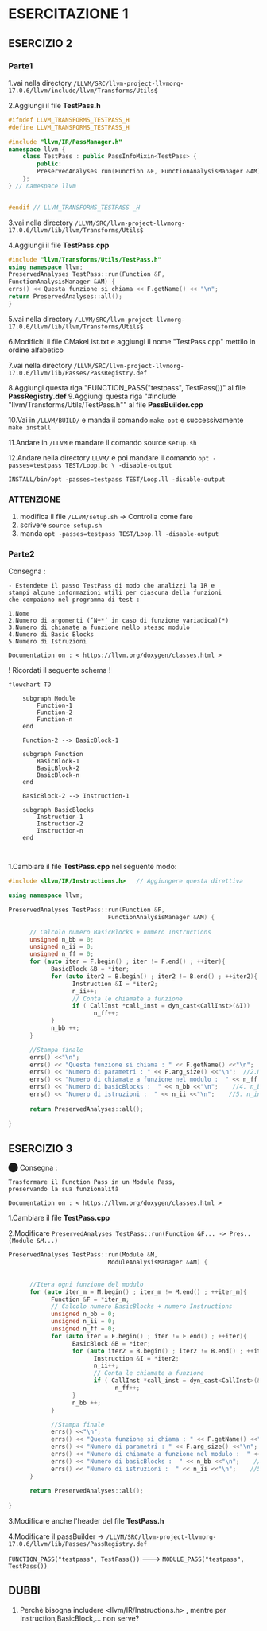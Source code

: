 # ESERCITAZIONE 1

## ESERCIZIO 2

### Parte1

1.vai nella directory `/LLVM/SRC/llvm-project-llvmorg-17.0.6/llvm/include/llvm/Transforms/Utils$`

2.Aggiungi il file **TestPass.h**

```c++
#ifndef LLVM_TRANSFORMS_TESTPASS_H
#define LLVM_TRANSFORMS_TESTPASS_H

#include "llvm/IR/PassManager.h"
namespace llvm {
    class TestPass : public PassInfoMixin<TestPass> {
        public:
        PreservedAnalyses run(Function &F, FunctionAnalysisManager &AM);
    };
} // namespace llvm


#endif // LLVM_TRANSFORMS_TESTPASS _H
```

3.vai nella directory `/LLVM/SRC/llvm-project-llvmorg-17.0.6/llvm/lib/llvm/Transforms/Utils$`

4.Aggiungi il file **TestPass.cpp**

```c++
#include "llvm/Transforms/Utils/TestPass.h"
using namespace llvm;
PreservedAnalyses TestPass::run(Function &F,
FunctionAnalysisManager &AM) {
errs() << Questa funzione si chiama << F.getName() << "\n";
return PreservedAnalyses::all();
}
```

5.vai nella directory  ` /LLVM/SRC/llvm-project-llvmorg-17.0.6/llvm/lib/llvm/Transforms/Utils$ `

6.Modifichi il file CMakeList.txt e aggiungi il nome "TestPass.cpp" mettilo in ordine alfabetico

7.vai nella directory  `/LLVM/SRC/llvm-project-llvmorg-17.0.6/llvm/lib/Passes/PassRegistry.def`

8.Aggiungi questa riga "FUNCTION_PASS("testpass", TestPass())" al file **PassRegistry.def**
9.Aggiungi questa riga "#include "llvm/Transforms/Utils/TestPass.h"" al file **PassBuilder.cpp**

10.Vai in `/LLVM/BUILD/` e manda il comando `make opt` e successivamente `make install`

11.Andare in `/LLVM` e mandare il comando source `setup.sh`

12.Andare nella directory `LLVM/` e poi mandare il comando
`opt -passes=testpass TEST/Loop.bc \ -disable-output`

`INSTALL/bin/opt -passes=testpass TEST/Loop.ll -disable-output`

### ATTENZIONE  

1. modifica il file `/LLVM/setup.sh`    -> Controlla come fare
2. scrivere `source setup.sh`
3. manda `opt -passes=testpass TEST/Loop.ll -disable-output`

### Parte2

Consegna :

```text
- Estendete il passo TestPass di modo che analizzi la IR e
stampi alcune informazioni utili per ciascuna della funzioni
che compaiono nel programma di test : 

1.Nome
2.Numero di argomenti (‘N+*’ in caso di funzione variadica)(*)
3.Numero di chiamate a funzione nello stesso modulo
4.Numero di Basic Blocks
5.Numero di Istruzioni

Documentation on : < https://llvm.org/doxygen/classes.html >

```

! Ricordati il seguente schema !

```mermaid
flowchart TD
    
    subgraph Module
        Function-1
        Function-2
        Function-n
    end

    Function-2 --> BasicBlock-1

    subgraph Function
        BasicBlock-1
        BasicBlock-2
        BasicBlock-n
    end

    BasicBlock-2 --> Instruction-1

    subgraph BasicBlocks
        Instruction-1
        Instruction-2
        Instruction-n
    end
    
    
```

1.Cambiare il file **TestPass.cpp** nel seguente modo:

```c++
#include <llvm/IR/Instructions.h>   // Aggiungere questa direttiva

using namespace llvm;

PreservedAnalyses TestPass::run(Function &F,
                            FunctionAnalysisManager &AM) {
      
      // Calcolo numero BasicBlocks + numero Instructions
      unsigned n_bb = 0;
      unsigned n_ii = 0;
      unsigned n_ff = 0;
      for (auto iter = F.begin() ; iter != F.end() ; ++iter){
            BasicBlock &B = *iter;
            for (auto iter2 = B.begin() ; iter2 != B.end() ; ++iter2){
                  Instruction &I = *iter2;
                  n_ii++;
                  // Conta le chiamate a funzione
                  if ( CallInst *call_inst = dyn_cast<CallInst>(&I))
                        n_ff++;
            }
            n_bb ++;
      }

      //Stampa finale
      errs() <<"\n";
      errs() << "Questa funzione si chiama : " << F.getName() <<"\n";   //1.Nome
      errs() << "Numero di parametri : " << F.arg_size() <<"\n";  //2.Num.Parametri
      errs() << "Numero di chiamate a funzione nel modulo :  " << n_ff <<"\n";    //3. n_functions
      errs() << "Numero di basicBlocks :  " << n_bb <<"\n";    //4. n_basic_blocks
      errs() << "Numero di istruzioni :  " << n_ii <<"\n";    //5. n_instructions
      
      return PreservedAnalyses::all();
 
}
```

## ESERCIZIO 3

⬤ Consegna :

```text
Trasformare il Function Pass in un Module Pass,
preservando la sua funzionalità

Documentation on : < https://llvm.org/doxygen/classes.html >
```

1.Cambiare il file **TestPass.cpp**

2.Modificare `PreservedAnalyses TestPass::run(Function &F... -> Pres..(Module &M...)`

```c++
PreservedAnalyses TestPass::run(Module &M,
                            ModuleAnalysisManager &AM) {
      
      
      //Itera ogni funzione del modulo
      for (auto iter_m = M.begin() ; iter_m != M.end() ; ++iter_m){
            Function &F = *iter_m;
            // Calcolo numero BasicBlocks + numero Instructions
            unsigned n_bb = 0;
            unsigned n_ii = 0;
            unsigned n_ff = 0;
            for (auto iter = F.begin() ; iter != F.end() ; ++iter){
                  BasicBlock &B = *iter;
                  for (auto iter2 = B.begin() ; iter2 != B.end() ; ++iter2){
                        Instruction &I = *iter2;
                        n_ii++;
                        // Conta le chiamate a funzione
                        if ( CallInst *call_inst = dyn_cast<CallInst>(&I))
                              n_ff++;
                  }
                  n_bb ++;
            }

            //Stampa finale
            errs() <<"\n";
            errs() << "Questa funzione si chiama : " << F.getName() <<"\n";   //1.Nome
            errs() << "Numero di parametri : " << F.arg_size() <<"\n";  //2.Num.Parametri
            errs() << "Numero di chiamate a funzione nel modulo :  " << n_ff <<"\n";    //3. n_functions
            errs() << "Numero di basicBlocks :  " << n_bb <<"\n";    //4. n_basic_blocks
            errs() << "Numero di istruzioni :  " << n_ii <<"\n";    //5. n_instructions
      }
      
      return PreservedAnalyses::all();
 
}
```

3.Modificare anche l'header del file **TestPass.h**

4.Modificare il passBuilder -> `/LLVM/SRC/llvm-project-llvmorg-17.0.6/llvm/lib/Passes/PassRegistry.def`

`FUNCTION_PASS("testpass", TestPass())`   --->   `MODULE_PASS("testpass", TestPass())`






## DUBBI

1. Perchè bisogna includere <llvm/IR/Instructions.h> , mentre per Instruction,BasicBlock,... non serve?
